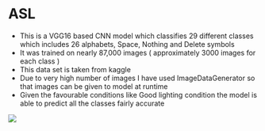 # ASL

* This is a VGG16 based CNN model which classifies 29 different classes which includes 26 alphabets, Space, Nothing and Delete symbols
* It was trained on nearly 87,000 images ( approximately 3000 images for each class )
* This data set is taken from kaggle
* Due to very high number of images I have used ImageDataGenerator so that images can be given to model at runtime
* Given the favourable conditions like Good lighting condition the model is able to predict all the classes fairly accurate

<img src="https://github.com/BadagalaAdarsh/ASL/blob/main/ASL.gif">
